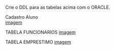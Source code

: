  Crie o DDL para as tabelas acima com o ORACLE.

 Cadastro Aluno  
[imagem](./Captura%20de%20tela%202025-09-13%20171800.png)

TABELA FUNCIONARIOS
[imagem](./image(2).png)

TABELA EMPRESTIMO
[imagem](./image.png)